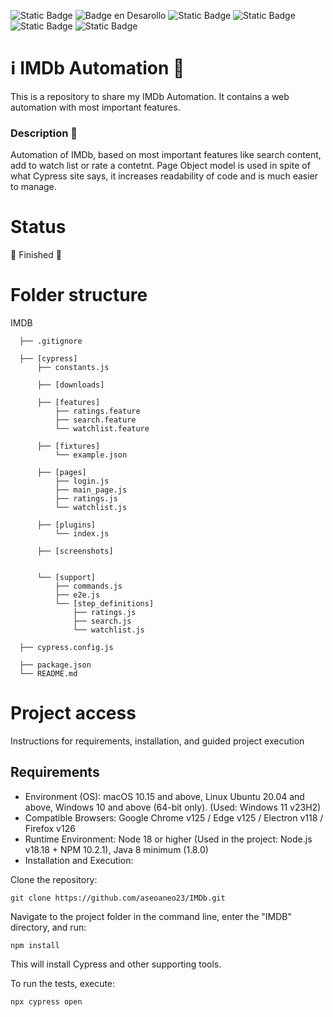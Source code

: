 ![Static Badge](https://img.shields.io/badge/IMDB-%20orange)
 ![Badge en Desarollo](https://img.shields.io/badge/STATUS-FINALIZADO-green) 
 ![Static Badge](https://img.shields.io/badge/NPM-v10.2.1-lightblue) 
 ![Static Badge](https://img.shields.io/badge/Node-v18.18-lightgreen)
 ![Static Badge](https://img.shields.io/badge/Cypress-v13.8.1-purple)
![Static Badge](https://img.shields.io/badge/Cucumber-v4.3.1-darkgreen)


# ℹ️ IMDb Automation 🎥

This is a repository to share my IMDb Automation. It contains a web automation with most important features.

### Description 📖
Automation of IMDb, based on most important features like search content, add to watch list or rate a contetnt.
Page Object model is used in spite of what Cypress site says, it increases readability of code and is much easier to manage.

# Status 

🛫 Finished 🛬

# Folder structure 

IMDB

      ├── .gitignore
      
      ├── [cypress]
          ├── constants.js
         
          ├── [downloads]
          
          ├── [features]
              ├── ratings.feature
              ├── search.feature
              └── watchlist.feature
              
          ├── [fixtures]
              └── example.json
              
          ├── [pages]
              ├── login.js
              ├── main_page.js
              ├── ratings.js
              └── watchlist.js
              
          ├── [plugins]
              └── index.js
              
          ├── [screenshots]
           
              
          └── [support]
              ├── commands.js
              ├── e2e.js
              └── [step_definitions]
                  ├── ratings.js
                  ├── search.js
                  └── watchlist.js
                  
      ├── cypress.config.js
     
      ├── package.json
      └── README.md


# Project access

Instructions for requirements, installation, and guided project execution

## Requirements
- Environment (OS): macOS 10.15 and above, Linux Ubuntu 20.04 and above, Windows 10 and above (64-bit only). (Used: Windows 11 v23H2)
- Compatible Browsers: Google Chrome v125 / Edge v125 / Electron v118 / Firefox v126
- Runtime Environment: Node 18 or higher (Used in the project: Node.js v18.18 + NPM 10.2.1), Java 8 minimum (1.8.0)
- Installation and Execution:

Clone the repository:

    git clone https://github.com/aseoaneo23/IMDb.git

Navigate to the project folder in the command line, enter the "IMDB" directory, and run:


    npm install


This will install Cypress and other supporting tools.

To run the tests, execute:

    npx cypress open
